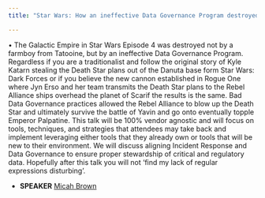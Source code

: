 ```yaml
---
title: "Star Wars: How an ineffective Data Governance Program destroyed the Galactic Empire"

---
```


•	The Galactic Empire in Star Wars Episode 4 was destroyed not by a farmboy from Tatooine, but by an ineffective Data Governance Program. Regardless if you are a traditionalist and follow the original story of Kyle Katarn stealing the Death Star plans out of the Danuta base form Star Wars: Dark Forces or if you believe the new cannon established in Rogue One where Jyn Erso and her team transmits the Death Star plans to the Rebel Alliance ships overhead the planet of Scarif the results is the same. Bad Data Governance practices allowed the Rebel Alliance to blow up the Death Star and ultimately survive the battle of Yavin and go onto eventually topple Emperor Palpatine. This talk will be 100% vendor agnostic and will focus on tools, techniques, and strategies that attendees may take back and implement leveraging either tools that they already own or tools that will be new to their environment. We will discuss aligning Incident Response and Data Governance to ensure proper stewardship of critical and regulatory data. Hopefully after this talk you will not ‘find my lack of regular expressions disturbing’.

* **SPEAKER** [Micah Brown](/bios/micah_brown)
